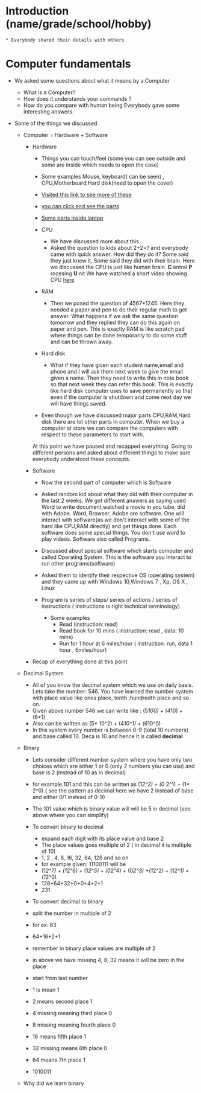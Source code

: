 
# Introduction (name/grade/school/hobby)
    * Everybody shared their details with others
# Computer fundamentals
* We asked some questions about what it means by a Computer
    * What is a Computer?
    * How does it understands your commands ?
    * How do you compare with human being
Everybody gave some interesting answers.

* Some of the things we discussed
    * Computer = Hardware + Software
        * Hardware
            * Things you can touch/feel (some you can see outside and some are inside which needs to open the case)
            * Some examples Mouse, keyboard( can be seen) , CPU,Motherboard,Hard disk(need to open the cover)
            * [Visited this link to see more of these](http://www.informationq.com/about-the-basic-parts-of-a-computer-with-devices/)

            * [you can click and see the parts](http://www.kids-online.net/learn/click/table.html)

            * [Some parts inside laptop](https://thumbs.dreamstime.com/z/laptop-inside-view-24503927.jpg)

            * CPU
                * We have discussed more about this
                * Asked the question to kids about 2+2=? and everybody came with quick answer. How did they do it? Some said they just knew it, Some said they did with their brain. Here we discussed the CPU is just like human brain. __C__ entral __P__ rocesing __U__ nit
                We have watched a short video showing CPU [here](https://www.youtube.com/watch?v=7uHo08bZnRg)
            * RAM
                * Then we posed the question of 4567*1245. Here they needed a paper and pen to do their regular math to get answer. What happens if we ask the same question tomorrow and they replied they can do this again on paper and pen. This is exactly RAM is like scratch pad where things can be done temporarily to do some stuff and can be thrown away.
            * Hard disk
                * What if they have given each student name,email and phone and I will ask them next week to give the email given a name. Then they need to write this in note book so that next week they can refer this book. This is exactly like hard disk computer uses to save permanently so that even if the computer is shutdown and come next day we will have things saved.
        
            * Even though we have discussed major parts CPU,RAM,Hard disk there are lot other parts in computer. When we buy a computer at store we can compare the computers with respect to these parameters to start with.

            At this point we have paused and recapped everything. Going to different persons and asked about different things to make sure everybody understood these concepts.
        
        * Software
            * Now the second part of computer which is Software
            * Asked random kid about what they did with their computer in the last 2 weeks. We got different answers as saying used Word to write document,watched a movie in you tube, did with Adobe. Word, Browser, Adobe are software. One will interact with software(as we don't interact with some of the hard like CPU,RAM directly) and get things done. Each software does some special things. You don't use word to play videos. Software also called Programs.
            * Discussed about special software which starts computer and called Operating System. This is the software you interact to run other programs(software)
            * Asked them to identify their respective OS (operating system) and they came up with Windows 10,Windows 7 , Xp, OS X , Linux

            * Program is series of steps/ series of actions / series of instructions ( instructions is right technical terminology)
                *  Some examples
                    * Read  (instruction: read)
                    * Read book for 10 mins ( instruction: read , data: 10 mins)
                    * Run for 1 hour at 6 miles/hour ( instruction: run, data 1 hour , 6miles/hour)
        
        * Recap of everything done at this point
    * Decimal System
        * All of you know the decimal system which we use on daily basis. Lets take the number: 546. You have learned the number system with place value like ones place, tenth ,hundredth place and so on.
        * Given above number 546 we can write like : (5*100) + (4*10) + (6*1)
        * Also can be written as (5* 10^2) + (4*10^1) + (6*10^0)
        * In this system every number is between 0-9 (total 10 numbers) and base called 10. Deca is 10 and hence it is called __decimal__

    * Binary
        * Lets consider different number system where you have only two choices which are either 1 or 0 (only 2 numbers you can use) and base is 2 (instead of 10 as in decimal)

        * for example 101  and this can be written as (1*2^2) + (0* 2^1) + (1* 2^0)  ( see the pattern as decimal here we have 2 instead of base and either 0/1 instead of 0-9)

        * The 101 value which is binary value will will be 5 in decimal (see above where you can simplify)
        * To convert binary to decimal
            * expand each digit with its place value and base 2
            * The place values goes multiple of 2 ( in decimal it is multiple of 10)
            * 1, 2 , 4, 8, 16, 32, 64, 128 and so on
            * for example given: 11100111 will be
            * (1*2^7) + (1*2^6) + (1*2^5) + (0*2^4) + (0*2^3) +(1*2^2) + (1*2^1) + (1*2^0)
            * 128+64+32+0+0+4+2+1
            * 231
        * To convert decimal to binary
        * split the number in multiple of 2
        * for ex: 83
        * 64+16+2+1
        * remember in binary place values are multiple of 2
        * in above we have missing 4, 8, 32 means it will be zero in the place
        * start from last number 
        * 1 is mean 1
        * 2 means second place 1
        * 4 missing meaning third place 0
        * 8 missing meaning fourth place 0
        * 16 means fifth place 1
        * 32 missing means 6th place 0
        * 64 means 7th place 1
        * 1010011
    * Why did we learn binary
    
 



     
